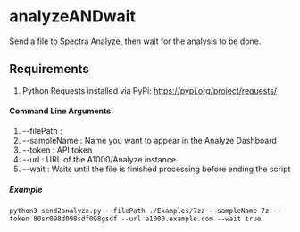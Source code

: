 # analyzeANDwait
Send a file to Spectra Analyze, then wait for the analysis to be done.

## Requirements
1) Python Requests installed via PyPi: https://pypi.org/project/requests/

#### Command Line Arguments
1) --filePath : 
2) --sampleName : Name you want to appear in the Analyze Dashboard
3) --token : API token
4) --url : URL of the A1000/Analyze instance
5) --wait : Waits until the file is finished processing before ending the script 

##### Example
```
python3 send2analyze.py --filePath ./Examples/7zz --sampleName 7z --token 80sr098d098sdf098gsdf --url a1000.example.com --wait true
```
